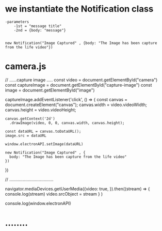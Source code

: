 # we instantiate the Notification class 
    -parameters 
        -1st = "message title"  
        -2nd = {body: "message"}


    new Notification("Image Captured" , {body: "The Image has been capture from the life video"})
    
    
# camera.js 


// ......capture image .....
const video = document.getElementById("camera")
const captureImage = document.getElementById("capture-image")
const image = document.getElementById("image")


captureImage.addEventListener('click', () => {
    const canvas = document.createElement("canvas");
    canvas.width = video.videoWidth;
    canvas.height = video.videoHeight;
    
    canvas.getContext('2d')
      .drawImage(video, 0, 0, canvas.width, canvas.height);
    
    const dataURL = canvas.toDataURL();
    image.src = dataURL

    window.electronAPI.setImage(dataURL)

    new Notification("Image Captured" , {
      body: "The Image has been capture from the life video"
    })


})

// ....................................



navigator.mediaDevices.getUserMedia({video: true, }).then((stream) => {
    console.log(stream)
    video.srcObject = stream
} )

console.log(window.electronAPI)



# ........


